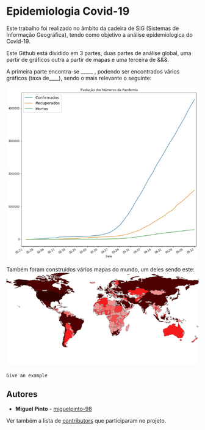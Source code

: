 # Epidemiologia Covid-19
 
 Este trabalho foi realizado no âmbito da cadeira de SIG (Sistemas de Informação Geográfica), tendo como objetivo a análise epidemiologica do Covid-19.

Este Github está dividido em 3 partes, duas partes de análise global, uma partir de  gráficos outra a partir de mapas e uma terceira de &&&.

A primeira parte encontra-se _____ , podendo ser encontrados vários gráficos (taxa de____), sendo o mais relevante o seguinte:

![Grafico de Comparação](figuras/EVpandemia.jpg)

Também foram construidos vários mapas do mundo, um deles sendo este:
![Mapa Mundo Confirmados](figuras/Mundo_confirmados.jpg)

```
Give an example
```


## Autores

* **Miguel Pinto**  - [miguelpinto-98](https://github.com/miguelpinto-98)

Ver também a lista de  [contributors](https://github.com/miguelpinto-98/Epidemiologia/contributors) que participaram no projeto.
